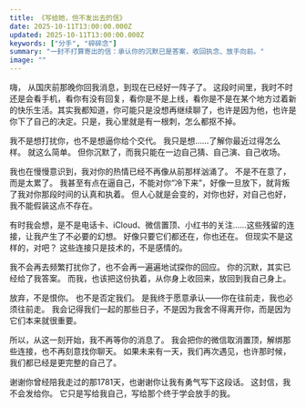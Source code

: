 ```yaml
---
title: 《写给她，但不发出去的信》
date: 2025-10-11T13:00:00.000Z
updated: 2025-10-11T13:00:00.000Z
keywords: ["分手", "碎碎念"]
summary: "一封不打算寄出的信：承认你的沉默已是答案，收回执念、放手向前。"
image: ""
---
```


嗨，
从国庆前那晚你回我消息，到现在已经好一阵子了。
这段时间里，我时不时还是会看手机，看你有没有回复，看你是不是上线，看你是不是在某个地方过着新的快乐生活。其实我都知道，你可能只是没想再继续聊了，也许是因为他，也许是你下了自己的决定。只是，我心里就是有一根刺，怎么都抠不掉。

我不是想打扰你，也不是想逼你给个交代。
我只是想……了解你最近过得怎么样。
就这么简单。
但你沉默了，而我只能在一边自己猜、自己演、自己收场。

我也在慢慢意识到，我对你的热情已经不再像从前那样汹涌了。
不是不在意了，而是太累了。
我甚至有点在逼自己，不能对你“冷下来”，好像一旦放下，就背叛了我对你那段时间的认真和执着。
但人心就是会变的，对你也好，对自己也好，我不能假装这点不存在。

有时我会想，是不是电话卡、iCloud、微信置顶、小红书的关注……这些残留的连接，让我产生了不必要的幻想。
好像只要它们都还在，你也还在。
但现实不是这样的，对吧？
这些连接只是技术的，不是感情的。

我不会再去频繁打扰你了，也不会再一遍遍地试探你的回应。
你的沉默，其实已经给了我答案。
而我，也该把这份执着，从你身上收回来，放回到我自己身上。

放弃，不是恨你。
也不是否定我们。
是我终于愿意承认——你在往前走，我也必须往前走。
我会记得我们一起的那些日子，不是因为我舍不得离开你，而是因为它们本来就很重要。

所以，从这一刻开始，我不再等你的消息了。
我会把你的微信取消置顶，解绑那些连接，也不再刻意找你聊天。
如果未来有一天，我们再次遇见，也许那时候，我们都已经是更完整的自己了。

谢谢你曾经陪我走过的那1781天，也谢谢你让我有勇气写下这段话。
这封信，我不会发给你。
它只是写给我自己，写给那个终于学会放手的我。
